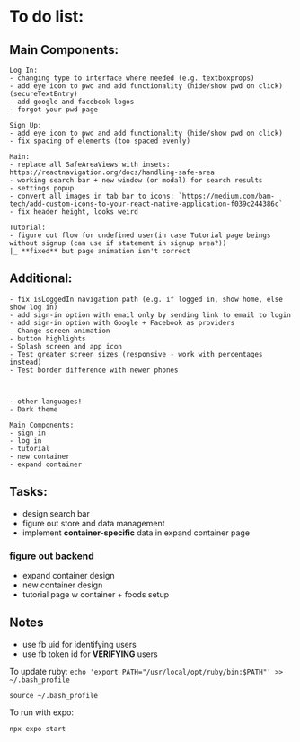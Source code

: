 # To do list:

## Main Components:

    Log In:
    - changing type to interface where needed (e.g. textboxprops)
    - add eye icon to pwd and add functionality (hide/show pwd on click) (secureTextEntry)
    - add google and facebook logos
    - forgot your pwd page

    Sign Up:
    - add eye icon to pwd and add functionality (hide/show pwd on click)
    - fix spacing of elements (too spaced evenly)

    Main:
    - replace all SafeAreaViews with insets: https://reactnavigation.org/docs/handling-safe-area
    - working search bar + new window (or modal) for search results
    - settings popup
    - convert all images in tab bar to icons: `https://medium.com/bam-tech/add-custom-icons-to-your-react-native-application-f039c244386c`
    - fix header height, looks weird

    Tutorial: 
    - figure out flow for undefined user(in case Tutorial page beings without signup (can use if statement in signup area?))
    |_ **fixed** but page animation isn't correct

## Additional:
    
    - fix isLoggedIn navigation path (e.g. if logged in, show home, else show log in)
    - add sign-in option with email only by sending link to email to login
    - add sign-in option with Google + Facebook as providers
    - Change screen animation
    - button highlights
    - Splash screen and app icon
    - Test greater screen sizes (responsive - work with percentages instead)
    - Test border difference with newer phones



    - other languages!
    - Dark theme

    Main Components:
    - sign in
    - log in
    - tutorial
    - new container
    - expand container
    



## Tasks:
- design search bar
- figure out store and data management
- implement **container-specific** data in expand container page

### figure out backend

- expand container design
- new container design
- tutorial page w container + foods setup

## Notes

- use fb uid for identifying users
- use fb token id for **VERIFYING** users


To update ruby:
`echo 'export PATH="/usr/local/opt/ruby/bin:$PATH"' >> ~/.bash_profile`

`source ~/.bash_profile`

To run with expo:

`npx expo start`

<!-- no bundle URL present: 

`npm start` in refresh dir

on separate terminal run:
`npm run ios -- --simulator="iPhone SE (3rd generation)"` -->